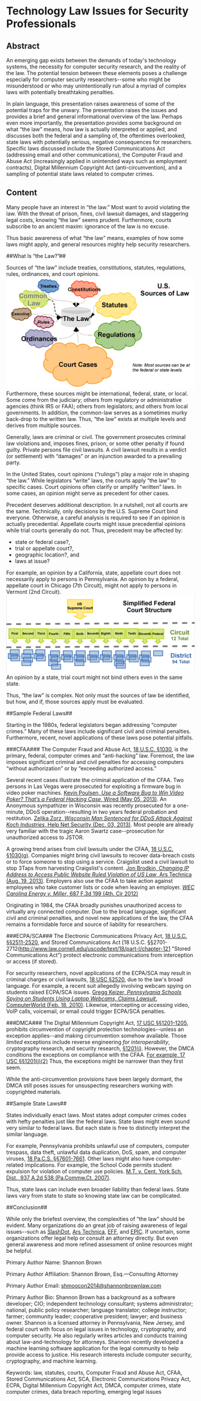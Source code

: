 # Technology Law Issues for Security Professionals

## Abstract

An emerging gap exists between the demands of today's technology systems, the necessity for computer security research, and the reality of the law. The potential tension between these elements poses a challenge especially for computer security researchers--some who might be misunderstood or who may unintentionally run afoul a myriad of complex laws with potentially breathtaking penalties.

In plain language, this presentation raises awareness of some of the potential traps for the unwary. The presentation raises the issues and provides a brief and general informational overview of the law. Perhaps even more importantly, the presentation provides some background on what “the law” means, how law is actually interpreted or applied, and discusses both the federal and a sampling of, the oftentimes overlooked, state laws with potentially serious, negative consequences for researchers.
Specific laws discussed include the Stored Communications Act (addressing email and other communications), the Computer Fraud and Abuse Act (increasingly applied in unintended ways such as employment contracts), Digital Millennium Copyright Act (anti-circumvention), and a sampling of potential state laws related to computer crimes.

## Content

Many people have an interest in “the law.” Most want to avoid violating the law. With the threat of prison, fines, civil lawsuit damages, and staggering legal costs, knowing “the law” seems prudent.  Furthermore, courts subscribe to an ancient maxim: ignorance of the law is no excuse.

Thus basic awareness of what “the law” means, examples of how some laws might apply, and general resources mighty help security researchers.

##What Is “the Law?”##

Sources of “the law” include treaties, constitutions, statutes, regulations, rules, ordinances, and court opinions. ![\[Illustration: U.S. Sources of Law\]](US_Sources_of_Law_Rev.png "U.S. Sources of Law") Furthermore, these sources might be international, federal, state, or local. Some come from the judiciary; others from regulatory or administrative agencies (think IRS or FAA); others from legislators; and others from local governments. In addition, the common-law serves as a sometimes murky back-drop to the written law. Thus, “the law” exists at multiple levels and derives from multiple sources.
 
Generally, laws are criminal or civil. The government prosecutes criminal law violations and, imposes fines, prison, or some other penalty if found guilty. Private persons file civil lawsuits. A civil lawsuit results in a verdict (or settlement) with “damages” or an injunction awarded to a prevailing party. 

In the United States, court opinions (“rulings”) play a major role in shaping “the law.” While legislators “write” laws, the courts apply “the law” to specific cases. Court opinions often clarify or amplify “written” laws. In some cases, an opinion might serve as precedent for other cases. 

Precedent deserves additional description. In a nutshell, not all courts are the same. Technically, only decisions by the U.S. Supreme Court bind everyone. Otherwise, a careful analysis is required to see if an opinion is actually precedential. Appellate courts might issue precedential opinions while trial courts generally do not. Thus, precedent may be affected by: 

* state or federal case?, 
* trial or appellate court?, 
* geographic location?, and
* laws at issue? 

For example, an opinion by a California, state, appellate court does not necessarily apply to persons in Pennsylvania. An opinion by a federal, appellate court in Chicago (7th Circuit), might not apply to persons in Vermont (2nd Circuit). ![\[Illustration: Simplified U.S. Federal Court Structure\]](Simplified_Federal_Court_Structure.png "Simplified U.S. Federal Court Structure") An opinion by a state, trial court might not bind others even in the same state. 

Thus, “the law” is complex. Not only must the sources of law be identified, but how, and if, those sources apply must be evaluated.

##Sample Federal Laws##

Starting in the 1980s, federal legislators began addressing “computer crimes.” Many of these laws include significant civil and criminal penalties. Furthermore, recent, novel applications of these laws pose potential pitfalls.

###CFAA###
The Computer Fraud and Abuse Act, [18 U.S.C. §1030](http://www.law.cornell.edu/uscode/text/18/1030 "Computer Fraud and Abuse Act"), is the primary, federal, computer crimes and “anti-hacking” law. Foremost, the law imposes significant criminal and civil penalties for accessing computers “without authorization” or by “exceeding authorized access.”

Several recent cases illustrate the criminal application of the CFAA. Two persons in Las Vegas were prosecuted for exploiting a firmware bug in video poker machines. [Kevin Poulsen, *Use a Software Bug to Win Video Poker? That’s a Federal Hacking Case*, Wired (May 05, 2013)](http://www.wired.com/threatlevel/2013/05/game-king/ "Use a Software Bug to Win Video Poker? That’s a Federal Hacking Case"). An Anonymous sympathizer in Wisconsin was recently prosecuted for a one-minute, DDoS operation--resulting in two years federal probation and restitution. [Zeljka Zorz, *Wisconsin Man Sentenced for DDoS Attack Against Koch Industries*, Help Net Security (Dec. 03, 2013)](https://www.net-security.org/secworld.php?id=16039 " Wisconsin Man Sentenced for DDoS Attack Against Koch Industries"). Most people are already very familiar with the tragic Aaron Swartz case--prosecution for unauthorized access to JSTOR.

A growing trend arises from civil lawsuits under the CFAA, [18 U.S.C. §1030(g)](http://www.law.cornell.edu/uscode/text/18/1030 "Computer Fraud and Abuse Act"). Companies might bring civil lawsuits to recover data-breach costs or to force someone to stop using a service. Craigslist used a civil lawsuit to stop 3Taps from harvesting Craigslist's content. [Jon Brodkin, *Changing IP Address to Access Public Website Ruled Violation of US Law*, Ars Technica (Aug. 19, 2013)](http://arstechnica.com/tech-policy/2013/08/changing-ip-address-to-access-public-website-ruled-violation-of-us-law/ "Changing IP Address to Access Public Website Ruled Violation of US Law"). 
Employers also use the CFAA to take action against employees who take customer lists or code when leaving an employer. [*WEC Carolina Energy v. Miller*, 687 F.3d 199 (4th. Cir  2012)](http://www.ca4.uscourts.gov/Opinions/Published/111201.P.pdf "WEC Carolina Energy v. Miller, 687 F.3d 199 (4th. Cir  2012)")

Originating in 1984, the CFAA broadly punishes unauthorized access to virtually any connected computer. Due to the broad language, significant civil and criminal penalties, and novel new applications of the law, the CFAA remains a formidable force and source of liability for researchers.


###ECPA/SCA###
The Electronic Communications Privacy Act, [18 U.S.C. §§2511-2520](http://www.law.cornell.edu/uscode/text/18/part-I/chapter-119 "Electronic Communications Privacy Act"), and Stored Communications Act [18 U.S.C. §§2701-2712(http://www.law.cornell.edu/uscode/text/18/part-I/chapter-121 "Stored Communications Act") protect electronic communications from interception or access (if stored).

For security researchers, novel applications of the ECPA/SCA may result in criminal charges or civil lawsuits, [18 USC §2520](http://www.law.cornell.edu/uscode/text/18/2520 "18 USC §2520"), due to the law's broad language. For example, a recent suit allegedly involving webcam spying on students raised ECPA/SCA issues. [Gregg Keizer, *Pennsylvania Schools Spying on Students Using Laptop Webcams, Claims Lawsuit*, ComputerWorld (Feb. 18, 2010)](https://www.computerworld.com/s/article/9158818/Pennsylvania_schools_spying_on_students_using_laptop_webcams_claims_lawsuit "Pennsylvania Schools Spying on Students Using Laptop Webcams, Claims Lawsuit").  Likewise, intercepting or accessing video, VoIP calls, voicemail, or email could trigger ECPA/SCA penalties. 

###DMCA###
The Digital Millennium Copyright Act, [17 USC §§1201–1205](http://www.law.cornell.edu/uscode/text/17/chapter-12 "Digital Millennium Copyright Act"), prohibits circumvention of copyright protection technologies--unless an exception applies--and making circumvention somehow available. Those *limited* exceptions include reverse engineering *for interoperability*, cryptography  research, and security research, [§1201(j)](http://www.law.cornell.edu/uscode/text/17/1201 "§1201(j)"). However, the DMCA conditions the exceptions on compliance with the CFAA. [For example, 17 USC §§1201(j)(2)](http://www.law.cornell.edu/uscode/text/17/1201 "§1201(j)(2)") Thus, the exceptions might be narrower than they first seem.

While the anti-circumvention provisions have been largely dormant, the DMCA still poses issues for unsuspecting researchers working with copyrighted materials. 

##Sample State Laws##

States individually enact laws. Most states adopt computer crimes codes with hefty penalties just like the federal laws. State laws might even sound very similar to federal laws. But each state is free to distinctly interpret the similar language. 

For example, Pennsylvania prohibits unlawful use of computers, computer trespass, data theft, unlawful data duplication, DoS, spam, and computer viruses,  [18 Pa.C.S. §§7601-7661](http://www.legis.state.pa.us/cfdocs/legis/LI/consCheck.cfm?txtType=HTM&ttl=18&div=0&chpt=76 "18 Pa.C.S. §§7601-7661"). Other laws might also have computer-related implications. For example, the School Code permits student expulsion for violation of computer use policies. [M.T. v. Cent. York Sch. Dist., 937 A.2d 538 (Pa.Commw.Ct. 2007)](http://www.leagle.com/decision/20071475937A2d538_11321 "M.T. v. Cent. York Sch. Dist., 937 A.2d 538 (Pa.Commw.Ct. 2007)"). 

Thus, state laws can include even broader liability than federal laws. State laws vary from state to state so knowing state law can be complicated.

##Conclusion##

While only the briefest overview, the complexities of “the law” should be evident. Many organizations do an great job of raising awareness of legal issues--such as [SlashDot](http://slashdot.org/), [Ars Technica](http://arstechnica.com/), [EFF](https://www.eff.org/), and [EPIC](https://www.epic.org/). If uncertain, some organizations offer legal help or consult an attorney directly. But even general awareness and more refined assessment of online resources might be helpful.

Primary Author Name: Shannon Brown

Primary Author Affiliation: Shannon Brown, Esq.—Consulting Attorney

Primary Author Email: shmoocon2014@shannonbrownlaw.com

Primary Author Bio: Shannon Brown has a background as a software developer; CIO; independent technology consultant; systems administrator; national, public policy researcher; language translator; college instructor; farmer; community leader; cooperative president; lawyer; and business owner. Shannon is a licensed attorney in Pennsylvania, New Jersey, and federal court with focus on legal issues in technology, cryptography,  and computer security. He also regularly writes articles and conducts training about law-and-technology for attorneys. Shannon recently developed a machine learning software application for the legal community to help provide access to justice. His research interests include computer security, cryptography, and machine learning. 

Keywords: law, statutes, courts, Computer Fraud and Abuse Act, CFAA, Stored Communications Act, SCA, Electronic Communications Privacy Act, ECPA, Digital Millennium Copyright Act, DMCA, computer crimes, state computer crimes, data breach reporting, emerging legal issues
